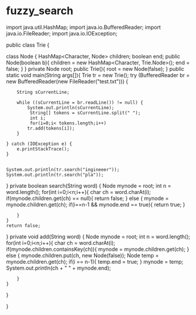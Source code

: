 # fuzzy_search
import java.util.HashMap;
import java.io.BufferedReader;
import java.io.FileReader;
import java.io.IOException;

public class Trie {

class Node {
    HashMap<Character, Node> children;
    boolean end;
    public Node(boolean b){
        children = new HashMap<Character, Trie.Node>();
        end = false;
    }
}
private Node root;
public Trie(){
    root = new Node(false);
}
public static void main(String args[]){
	Trie tr = new Trie();
	try (BufferedReader br = new BufferedReader(new FileReader("test.txt")))
	{

		String sCurrentLine;

		while ((sCurrentLine = br.readLine()) != null) {
			System.out.println(sCurrentLine);
			 String[] tokens = sCurrentLine.split(" ");
			 int i;
			 for(i=0;i< tokens.length;i++)
			tr.add(tokens[i]);
		}

	} catch (IOException e) {
		e.printStackTrace();
	} 

    
    System.out.println(tr.search("ingineeer"));
    System.out.println(tr.search("pla"));
}
private boolean search(String word) {
    Node mynode = root;
    int n = word.length();
    for(int i=0;i<n;i++){
        char ch = word.charAt(i);
        if(mynode.children.get(ch) == null){
            return false;
        }
        else {
            mynode = mynode.children.get(ch);
            if(i==n-1 && mynode.end == true){
                return true;
            }

        }
    }
    return false;
}
private void add(String word) {
    Node mynode = root;
    int n = word.length();
    for(int i=0;i<n;i++){
        char ch = word.charAt(i);
        if(mynode.children.containsKey(ch)){
            mynode = mynode.children.get(ch);
        }
        else {
        	mynode.children.put(ch, new Node(false));
            Node temp = mynode.children.get(ch);
            if(i == n-1){
                temp.end = true;
            }
            mynode = temp;
            System.out.println(ch + "      " + mynode.end);

        }
    }
}

}
